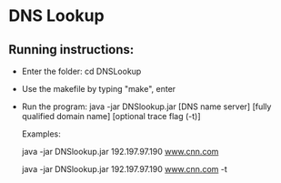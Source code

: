 DNS Lookup
=====

Running instructions:
-------
- Enter the folder: cd DNSLookup
- Use the makefile by typing "make", enter
- Run the program: java -jar DNSlookup.jar [DNS name server] [fully qualified domain name] [optional trace flag (-t)]

  Examples:
  
  java -jar DNSlookup.jar 192.197.97.190 www.cnn.com     
  
  java -jar DNSlookup.jar 192.197.97.190 www.cnn.com -t  
